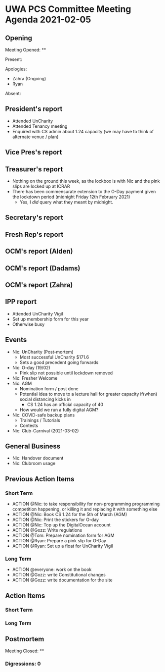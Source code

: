 # UWA PCS Committee Meeting Agenda 2021-02-05

## Opening

Meeting Opened: **

Present:

Apologies:

- Zahra (Ongoing)
- Ryan 

Absent:

## President's report
- Attended UnCharity
- Attended Tenancy meeting 
- Enquired with CS admin about 1.24 capacity (we may have to think of alternate venue / plan)

## Vice Pres's report

## Treasurer's report
- Nothing on the ground this week, as the lockbox is with Nic and the pink slips are locked up at ICRAR
- There has been commensurate extension to the O-Day payment given the lockdown period (midnight Friday 12th February 2021)
  - Yes, I _did_ query what they meant by midnight. 

## Secretary's report

## Fresh Rep's report

## OCM's report (Alden)

## OCM's report (Dadams)

## OCM's report (Zahra)

## IPP report
- Attended UnCharity Vigil
- Set up membership form for this year
- Otherwise busy

## Events

- Nic: UnCharity (Post-mortem)
  - Most successful UnCharity $171.6
  - Sets a good precedent going forwards
- Nic: O-day (19/02)
  - Pink slip not possible until lockdown removed
- Nic: Fresher Welcome
- Nic: AGM
  - Nomination form / post done
  - Potential idea to move to a lecture hall for greater capacity if(when) social distancing kicks in
    - CS 1.24 has an official capacity of 40
  - How would we run a fully digital AGM?
- Nic: COVID-safe backup plans
  - Trainings / Tutorials
  - Contests
- Nic: Club-Carnival (2021-03-02)

## General Business

- Nic: Handover document
- Nic: Clubroom usage

## Previous Action Items

### Short Term

- ACTION @Nic: to take responsibility for non-programming programming competition happening, or killing it and replacing it with something else
- ACTION @Nic: Book CS 1.24 for the 5th of March (AGM)
- ACTION @Nic: Print the stickers for O-day
- ACTION @Nic: Top up the DigitalOcean account
- ACTION @Gozz: Write regulations
- ACTION @Tom: Prepare nomination form for AGM
- ACTION @Ryan: Prepare a pink slip for O-Day
- ACTION @Ryan: Set up a float for UnCharity Vigil

### Long Term

- ACTION @everyone: work on the book
- ACTION @Gozz: write Constitutional changes
- ACTION @Gozz: write documentation for the site

## Action Items

### Short Term

### Long Term

## Postmortem

Meeting Closed: **

### Digressions: 0
